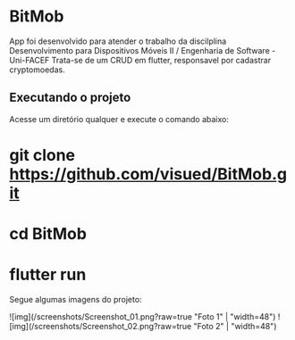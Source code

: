 # BitMob

App foi desenvolvido para atender o trabalho da discilplina Desenvolvimento para Dispositivos Móveis II / Engenharia de Software -  Uni-FACEF
Trata-se de um CRUD em flutter, responsavel por cadastrar cryptomoedas.

## Executando o projeto

Acesse um diretório qualquer e execute o comando abaixo:

# git clone https://github.com/visued/BitMob.git
# cd BitMob
# flutter run

Segue algumas imagens do projeto:

![img](/screenshots/Screenshot_01.png?raw=true "Foto 1" | "width=48") ![img](/screenshots/Screenshot_02.png?raw=true "Foto 2" | "width=48")